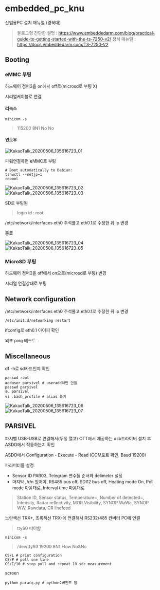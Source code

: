 # embedded_pc_knu
산업용PC 설치 매뉴얼 (경북대)


> 블로그형 간단한 설명 : https://www.embeddedarm.com/blog/practical-guide-to-getting-started-with-the-ts-7250-v2/ 
> 정식 매뉴얼 : https://docs.embeddedarm.com/TS-7250-V2

## Booting

### eMMC 부팅

하드웨어 점퍼3을 on에서 off로(microsd로 부팅 X)


시리얼케이블로 연결

#### 리눅스
```
minicom -s
```

> 115200 8N1 No No


#### 윈도우
![KakaoTalk_20200506_135616723_01](https://user-images.githubusercontent.com/56524306/81162029-83293080-8fc7-11ea-989e-eaf4b5bd8713.png)


파워연결하면 eMMC로 부팅


```
# Boot automatically to Debian:
tshwctl --setjp=1
reboot
```

![KakaoTalk_20200506_135616723_02](https://user-images.githubusercontent.com/56524306/81162050-8a503e80-8fc7-11ea-9e8f-4654c68527a8.png)
![KakaoTalk_20200506_135616723_03](https://user-images.githubusercontent.com/56524306/81162056-8ae8d500-8fc7-11ea-82f8-74c77ffd3055.png)


SD로 부팅됨


> login id : root


/etc/network/interfaces eth0 주석풀고 eth0.1로 수정한 뒤 ip 변경


종료

![KakaoTalk_20200506_135616723_04](https://user-images.githubusercontent.com/56524306/81162058-8b816b80-8fc7-11ea-9952-60b84c9ea02a.png)
![KakaoTalk_20200506_135616723_05](https://user-images.githubusercontent.com/56524306/81162060-8b816b80-8fc7-11ea-874d-950add248abf.png)


### MicroSD 부팅


하드웨어 점퍼3을 off에서 on으로(microsd로 부팅) 변경


시리얼 연결상태로 부팅


## Network configuration


/etc/network/interfaces eth0 주석풀고 eth0.1로 수정한 뒤 ip 변경

```
/etc/init.d/networking restart
```


ifconfig로 eth0.1 아이피 확인


외부 ping 테스트


## Miscellaneous


df -h로 sd카드인지 확인


```
passwd root
adduser parsivel # useradd하면 안됨
passwd parsivel
su parsivel
vi .bash_profile # alias 풀기
```


![KakaoTalk_20200506_135616723_06](https://user-images.githubusercontent.com/56524306/81162062-8c1a0200-8fc7-11ea-9ddd-ed823c1510ef.png)
![KakaoTalk_20200506_135616723_07](https://user-images.githubusercontent.com/56524306/81162064-8c1a0200-8fc7-11ea-886c-51ccc424f50a.png)


## PARSIVEL
파시벨 USB-USB로 연결해서(뚜껑 열고) OTT에서 제공하는 usb드라이버 설치 후 ASDO에서 작동하는지 확인


ASDO에서 Configuration - Execute - Read (COM포트 확인, Baud 19200)


파라미터들 설정


- Sensor ID PAR03, Telegram 변수들 순서와 delimeter 설정
- 마지막 ,/r/n 있어야, RS485 bus off, SDI12 bus off, Heating mode On, Poll mode 마음대로, Interval time 마음대로


> Station ID, Sensor status, Temperature~, Number of detected~, Intensity, Radar reflectivity, MOR Visibility, SYNOP WaWa, SYNOP WW, Rawdata, CR linefeed


노란색선 TRX+, 초록색선 TRX-에 연결해서 RS232/485 컨버터 PC에 연결
> ttyS0 떠야함

```
minicom -s
```
> /dev/ttyS0 19200 8N1 Flow No&No
```
CS/L # print configuration
CS/P # poll one line
CS/I/10 # stop poll and repeat 10 sec measurement
```
screen
```
python paracq.py # python2버전도 됨
```
